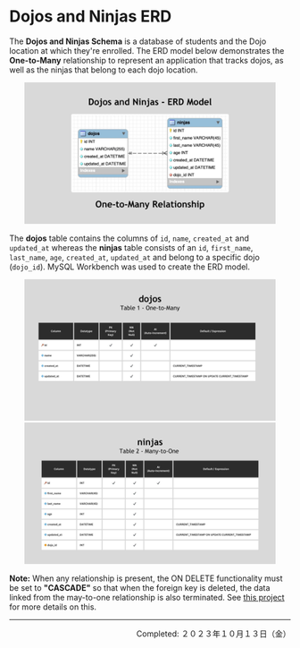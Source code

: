 # Dojos and Ninjas ERD

The **Dojos and Ninjas Schema** is a database of students and the Dojo location at which they're enrolled. The ERD model below demonstrates the **One-to-Many** relationship to represent an application that tracks dojos, as well as the ninjas that belong to each dojo location.

<div align="center">
<img src="./imgs/ERD-Model-DojosNinjas.jpg" width="450px" height="auto">
</div>

The **dojos** table contains the columns of `id`, `name`, `created_at` and `updated_at` whereas the **ninjas** table consists of an `id`, `first_name`, `last_name`, `age`, `created_at`, `updated_at` and belong to a specific dojo (`dojo_id`). MySQL Workbench was used to create the ERD model.

<div align="center">
<img src="./imgs/table-dojos.jpg" width="450px" height="auto">
</div>

<div align="center">
<img src="./imgs/table-ninjas.jpg" width="450px" height="auto">
</div>

**Note:** When any relationship is present, the ON DELETE functionality must be set to **"CASCADE"** so that when the foreign key is deleted, the data linked from the may-to-one relationship is also terminated. See [this project](../015-Books-ERD/) for more details on this.

---
<p align="right">Completed: ２０２３年１０月１３日（金）</p>